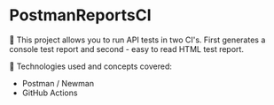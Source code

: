 # PostmanReportsCI
:dart: This project allows you to run API tests in two CI's. First generates a console test report and second - easy to read HTML test report.

:gem: Technologies used and concepts covered:
* Postman / Newman
* GitHub Actions
